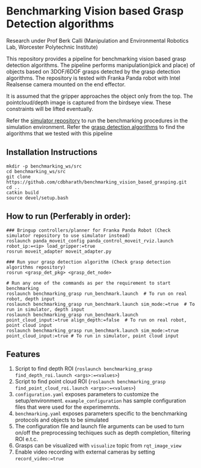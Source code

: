 # Benchmarking Vision based Grasp Detection algorithms

Research under Prof Berk Calli (Manipulation and Environmental Robotics Lab, Worcester Polytechnic Institute)

This repository provides a pipeline for benchmarking vision based grasp detection algorithms. The pipeline performs manipulation(pick and place) of objects based on 3DOF/6DOF grasps detected by the grasp detection algorithms. The repository is tested with Franka Panda robot with Intel Realsense camera mounted on the end effector. 

It is assumed that the gripper approaches the object only from the top. The pointcloud/depth image is captured from the birdseye view. These constraints will be lifted eventually. 

Refer the [simulator repository](https://github.com/cdbharath/panda_simulation "simulator repository") to run the benchmarking procedures in the simulation environment. 
Refer the [grasp detection algorithms](https://github.com/cdbharath/grasp_synthesis "grasp detection algorithms") to find the algorithms that we tested with this pipeline

## Installation Instructions
```
mkdir -p benchmarking_ws/src
cd benchmarking_ws/src
git clone https://github.com/cdbharath/benchmarking_vision_based_grasping.git
cd ..
catkin build
source devel/setup.bash
```

## How to run (Perferably in order):
```
### Bringup controllers/planner for Franka Panda Robot (Check simulator repository to use simulator instead)
roslaunch panda_moveit_config panda_control_moveit_rviz.launch robot_ip:=<ip> load_gripper:=true
rosrun moveit_adapter moveit_adapter.py

### Run your grasp detection algorithm (Check grasp detection algorithms repository)
rosrun <grasp_det_pkg> <grasp_det_node>  

# Run any one of the commands as per the requirement to start benchmarking
roslaunch benchmarking_grasp run_benchmark.launch  # To run on real robot, depth input                                             
roslaunch benchmarking_grasp run_benchmark.launch sim_mode:=true  # To run in simulator, depth input
roslaunch benchmarking_grasp run_benchmark.launch point_cloud_input:=true align_depth:=false  # To run on real robot, point cloud input
roslaunch benchmarking_grasp run_benchmark.launch sim_mode:=true point_cloud_input:=true # To run in simulator, point cloud input
```

## Features 
1. Script to find depth ROI (```roslaunch benchmarking_grasp find_depth_roi.launch <args>:=<values>```)
2. Script to find point cloud ROI (```roslaunch benchmarking_grasp find_point_cloud_roi.launch <args>:=<values>```)
3. ```configuration.yaml``` exposes parameters to customize the setup/environment. ```example_configuration``` has sample configuration files that were used for the experimemnts.
4. ```benchmarking.yaml``` exposes parameters specific to the benchmarking protocols and objects to be simulated
5. The configuration file and launch file arguments can be used to turn on/off the preprocessing techiques such as depth completion, filtering ROI e.t.c.
6. Grasps can be visualized with ```visualize``` topic from ```rqt_image_view```
7. Enable video recording with external cameras by setting ```record_video:=true``` 
